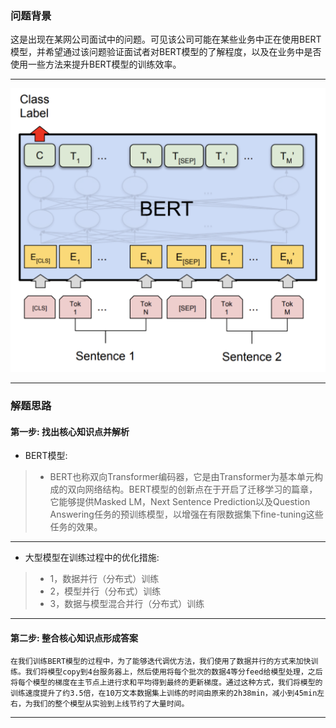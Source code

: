 


### 问题背景


这是出现在某网公司面试中的问题。可见该公司可能在某些业务中正在使用BERT模型，并希望通过该问题验证面试者对BERT模型的了解程度，以及在业务中是否使用一些方法来提升BERT模型的训练效率。

---

![avatar](./img/bert1.png)

---

### 解题思路


#### 第一步: 找出核心知识点并解析

* BERT模型:
>	* BERT也称双向Transformer编码器，它是由Transformer为基本单元构成的双向网络结构。BERT模型的创新点在于开启了迁移学习的篇章，它能够提供Masked LM，Next Sentence Prediction以及Question Answering任务的预训练模型，以增强在有限数据集下fine-tuning这些任务的效果。 

---

* 大型模型在训练过程中的优化措施:
>	* 1，数据并行（分布式）训练
>	* 2，模型并行（分布式）训练
>	* 3，数据与模型混合并行（分布式）训练

---

#### 第二步: 整合核心知识点形成答案


    在我们训练BERT模型的过程中，为了能够迭代调优方法，我们使用了数据并行的方式来加快训练。我们将模型copy到4台服务器上，然后使用将每个批次的数据4等分feed给模型处理，之后将每个模型的梯度在主节点上进行求和平均得到最终的更新梯度。通过这种方式，我们将模型的训练速度提升了约3.5倍，在10万文本数据集上训练的时间由原来的2h38min，减小到45min左右，为我们的整个模型从实验到上线节约了大量时间。

---

<!--

### 问题拓展

* 是否尝试使用Numba中JIT装饰器来进行代码加速
* 是否尝试使用cudf代替pandas来进行代码加速

---


-->
